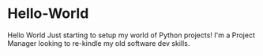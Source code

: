 # Hello-World
Hello World
Just starting to setup my world of Python projects!
I'm a Project Manager looking to re-kindle my old software dev skills.
